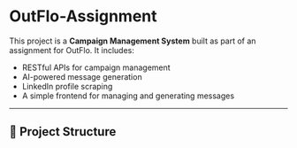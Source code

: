 # OutFlo-Assignment

This project is a **Campaign Management System** built as part of an assignment for OutFlo. It includes:
- RESTful APIs for campaign management
- AI-powered message generation
- LinkedIn profile scraping
- A simple frontend for managing and generating messages

---

## 🧩 Project Structure

